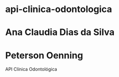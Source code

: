 # api-clinica-odontologica
# Ana Claudia Dias da Silva
# Peterson Oenning
 API Clínica Odontológica
